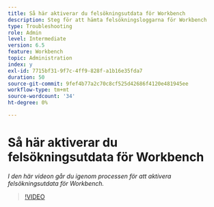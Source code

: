 ```yaml
---
title: Så här aktiverar du felsökningsutdata för Workbench
description: Steg för att hämta felsökningsloggarna för Workbench
type: Troubleshooting
role: Admin
level: Intermediate
version: 6.5
feature: Workbench
topic: Administration
index: y
exl-id: 7715bf31-9f7c-4ff9-828f-a1b16e35fda7
duration: 50
source-git-commit: 9fef4b77a2c70c8cf525d42686f4120e481945ee
workflow-type: tm+mt
source-wordcount: '34'
ht-degree: 0%

---
```


# Så här aktiverar du felsökningsutdata för Workbench

*I den här videon går du igenom processen för att aktivera felsökningsutdata för Workbench.*

>[!VIDEO](https://video.tv.adobe.com/v/335497?quality=12&learn=on)
